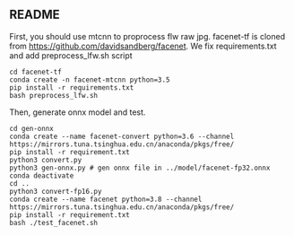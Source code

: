 ## README
First, you should use mtcnn to proprocess flw raw jpg.
facenet-tf is cloned from https://github.com/davidsandberg/facenet.
We fix requirements.txt and add preprocess_lfw.sh script
```shell
cd facenet-tf
conda create -n facenet-mtcnn python=3.5
pip install -r requirements.txt
bash preprocess_lfw.sh
```

Then, generate onnx model and test.
```shell
cd gen-onnx
conda create --name facenet-convert python=3.6 --channel https://mirrors.tuna.tsinghua.edu.cn/anaconda/pkgs/free/
pip install -r requirement.txt
python3 convert.py
python3 gen-onnx.py # gen onnx file in ../model/facenet-fp32.onnx
conda deactivate
cd ..
python3 convert-fp16.py
conda create --name facenet python=3.8 --channel https://mirrors.tuna.tsinghua.edu.cn/anaconda/pkgs/free/
pip install -r requirement.txt
bash ./test_facenet.sh
```
